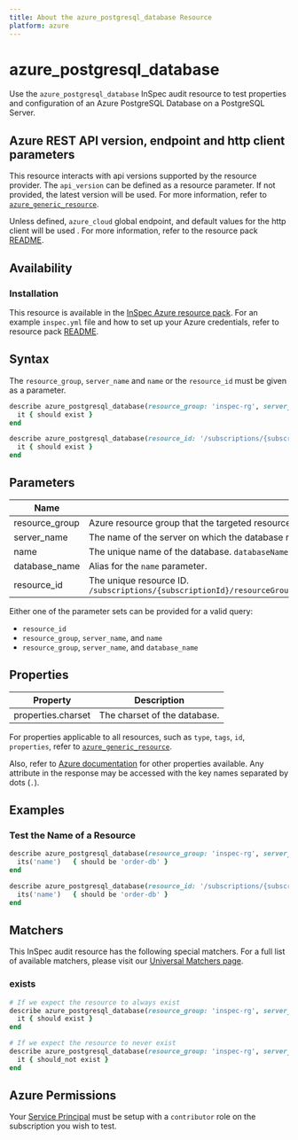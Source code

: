 ```yaml
---
title: About the azure_postgresql_database Resource
platform: azure
---
```


# azure_postgresql_database

Use the `azure_postgresql_database` InSpec audit resource to test properties and configuration of an Azure PostgreSQL Database on a PostgreSQL Server.

## Azure REST API version, endpoint and http client parameters

This resource interacts with api versions supported by the resource provider.
The `api_version` can be defined as a resource parameter.
If not provided, the latest version will be used.
For more information, refer to [`azure_generic_resource`](azure_generic_resource.md).

Unless defined, `azure_cloud` global endpoint, and default values for the http client will be used .
For more information, refer to the resource pack [README](../../README.md). 

## Availability

### Installation

This resource is available in the [InSpec Azure resource pack](https://github.com/inspec/inspec-azure). 
For an example `inspec.yml` file and how to set up your Azure credentials, refer to resource pack [README](../../README.md#Service-Principal).

## Syntax

The `resource_group`, `server_name` and `name` or the `resource_id` must be given as a parameter.
```ruby
describe azure_postgresql_database(resource_group: 'inspec-rg', server_name: 'customer_server', name: 'order-db') do
  it { should exist }
end
```
```ruby
describe azure_postgresql_database(resource_id: '/subscriptions/{subscriptionId}/resourceGroups/{resourceGroupName}/providers/Microsoft.DBforPostgreSQL/servers/{serverName}/databases/{databaseName}') do
  it { should exist }
end
```
## Parameters

| Name                           | Description                                                                       |
|--------------------------------|-----------------------------------------------------------------------------------|
| resource_group                 | Azure resource group that the targeted resource resides in. `MyResourceGroup`     |
| server_name                    | The name of the server on which the database resides. `serverName`                |
| name                           | The unique name of the database. `databaseName`                                   |
| database_name                  | Alias for the `name` parameter.                                                   |
| resource_id                    | The unique resource ID. `/subscriptions/{subscriptionId}/resourceGroups/{resourceGroupName}/providers/Microsoft.DBforPostgreSQL/servers/{serverName}/databases/{databaseName}` |

Either one of the parameter sets can be provided for a valid query:
- `resource_id`
- `resource_group`, `server_name`, and `name`
- `resource_group`, `server_name`, and `database_name`

## Properties

| Property             | Description |
|----------------------|-------------|
| properties.charset   | The charset of the database. |

For properties applicable to all resources, such as `type`, `tags`, `id`, `properties`, refer to [`azure_generic_resource`](azure_generic_resource.md#properties).

Also, refer to [Azure documentation](https://docs.microsoft.com/en-us/rest/api/postgresql/databases/get#database) for other properties available. 
Any attribute in the response may be accessed with the key names separated by dots (`.`).

## Examples

### Test the Name of a Resource
```ruby
describe azure_postgresql_database(resource_group: 'inspec-rg', server_name: 'customer_server', name: 'order-db') do
  its('name')   { should be 'order-db' }
end
```
```ruby
describe azure_postgresql_database(resource_id: '/subscriptions/{subscriptionId}/resourceGroups/{resourceGroupName}/providers/Microsoft.DBforPostgreSQL/servers/{serverName}/databases/order-db') do
  its('name')   { should be 'order-db' }
end
```
## Matchers

This InSpec audit resource has the following special matchers. For a full list of available matchers, please visit our [Universal Matchers page](https://docs.chef.io/inspec/matchers/).

### exists
```ruby
# If we expect the resource to always exist
describe azure_postgresql_database(resource_group: 'inspec-rg', server_name: 'customer_server', name: 'order-db') do
  it { should exist }
end

# If we expect the resource to never exist
describe azure_postgresql_database(resource_group: 'inspec-rg', server_name: 'customer_server', name: 'order-db') do
  it { should_not exist }
end
```
## Azure Permissions

Your [Service Principal](https://docs.microsoft.com/en-us/azure/azure-resource-manager/resource-group-create-service-principal-portal) must be setup with a `contributor` role on the subscription you wish to test.
